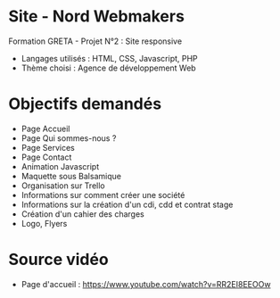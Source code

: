 # Site - Nord Webmakers
Formation GRETA - Projet N°2 : Site responsive 
* Langages utilisés :  HTML, CSS, Javascript, PHP
* Thème choisi : Agence de développement Web

# Objectifs demandés
* Page Accueil 
* Page Qui sommes-nous ?
* Page Services
* Page Contact
* Animation Javascript
* Maquette sous Balsamique
* Organisation sur Trello
* Informations sur comment créer une société
* Informations sur la création d'un cdi, cdd et contrat stage
* Création d'un cahier des charges
* Logo, Flyers

# Source vidéo
* Page d'accueil : https://www.youtube.com/watch?v=RR2EI8EEOOw
